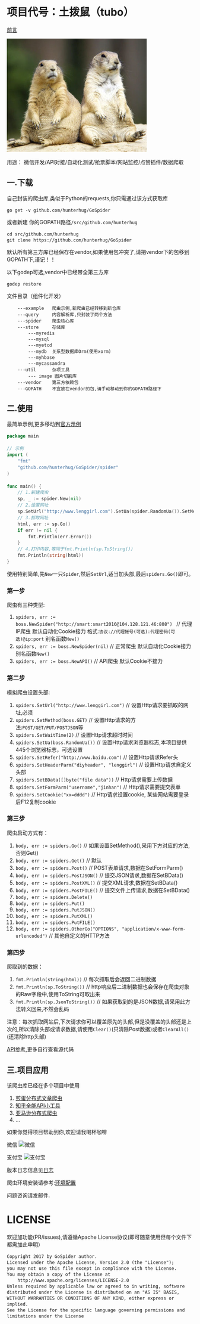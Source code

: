 # 项目代号：土拨鼠（tubo）

[前言](doc/pre.md)

![土拨](tubo.png)

用途： 微信开发/API对接/自动化测试/抢票脚本/网站监控/点赞插件/数据爬取

## 一.下载

自己封装的爬虫库,类似于Python的requests,你只需通过该方式获取库

```
go get -v github.com/hunterhug/GoSpider
```

或者新建 你的GOPATH路径`/src/github.com/hunterhug`

```
cd src/github.com/hunterhug
git clone https://github.com/hunterhug/GoSpider
```

默认所有第三方库已经保存在vendor,如果使用包冲突了,请把vendor下的包移到GOPATH下,谨记！！


以下godep可选,vendor中已经带全第三方库

```
godep restore
```

文件目录（组件化开发）

```
    ---example   爬虫示例,新爬虫已经转移到新仓库
    ---query     内容解析库,只封装了两个方法
    ---spider    爬虫核心库
    ---store     存储库
        ---myredis 
        ---mysql
        ---myetcd
        ---mydb  关系型数据库Orm(使用xorm)
        ---myhbase
        ---mycassandra
    ---util      杂项工具
        --- image 图片切割库
    ---vendor    第三方依赖包
    ---GOPATH    不宜放在vendor的包,请手动移动到你的GOPATH路径下
```

## 二.使用

最简单示例,更多移动到[官方示例](https://github.com/hunterhug/GoSpiderExample)

```go
package main

// 示例
import (
	"fmt"
	"github.com/hunterhug/GoSpider/spider"
)

func main() {
	// 1.新建爬虫
	sp, _ := spider.New(nil)
	// 2.设置网址
	sp.SetUrl("http://www.lenggirl.com").SetUa(spider.RandomUa()).SetMethod(spider.PUT) // 我的网站不允许PUT请改为GET
	// 3.抓取网址
	html, err := sp.Go()
	if err != nil {
		fmt.Println(err.Error())
	}
	// 4.打印内容,等同于fmt.Println(sp.ToString())
	fmt.Println(string(html))
}
```

使用特别简单,先`New`一只`Spider`,然后`SetUrl`,适当加头部,最后`spiders.Go()`即可。

### 第一步

爬虫有三种类型:

1. `spiders, err := boss.NewSpider("http://smart:smart2016@104.128.121.46:808") ` // 代理IP爬虫 默认自动化Cookie接力 格式:`协议://代理帐号(可选):代理密码(可选)@ip:port` 别名函数`New()`
2. `spiders, err := boss.NewSpider(nil)`  // 正常爬虫 默认自动化Cookie接力 别名函数`New()`
3. `spiders, err := boss.NewAPI()` // API爬虫 默认Cookie不接力

### 第二步

模拟爬虫设置头部:

1. `spiders.SetUrl("http://www.lenggirl.com")`  // 设置Http请求要抓取的网址,必须
2. `spiders.SetMethod(boss.GET)`  // 设置Http请求的方法:`POST/GET/PUT/POSTJSON`等
3. `spiders.SetWaitTime(2)` // 设置Http请求超时时间
4. `spiders.SetUa(boss.RandomUa())`                // 设置Http请求浏览器标志,本项目提供445个浏览器标志，可选设置
5. `spiders.SetRefer("http://www.baidu.com")`       // 设置Http请求Refer头
6. `spiders.SetHeaderParm("diyheader", "lenggirl")` // 设置Http请求自定义头部
7. `spiders.SetBData([]byte("file data"))` // Http请求需要上传数据
8. `spiders.SetFormParm("username","jinhan")` // Http请求需要提交表单
9. `spiders.SetCookie("xx=dddd")` // Http请求设置cookie, 某些网站需要登录后F12复制cookie

### 第三步

爬虫启动方式有：
1. `body, err := spiders.Go()` // 如果设置SetMethod(),采用下方对应的方法,否则Get()
2. `body, err := spiders.Get()` // 默认
3. `body, err := spiders.Post()` // POST表单请求,数据在SetFormParm()
4. `body, err := spiders.PostJSON()` // 提交JSON请求,数据在SetBData()
5. `body, err := spiders.PostXML()` // 提交XML请求,数据在SetBData()
6. `body, err := spiders.PostFILE()` // 提交文件上传请求,数据在SetBData()
7. `body, err := spiders.Delete()` 
8. `body, err := spiders.Put()`
9. `body, err := spiders.PutJSON()` 
10. `body, err := spiders.PutXML()`
11. `body, err := spiders.PutFILE()`
12. `body, err := spiders.OtherGo("OPTIONS", "application/x-www-form-urlencoded")` // 其他自定义的HTTP方法

### 第四步

爬取到的数据：

1. `fmt.Println(string(html))` // 每次抓取后会返回二进制数据
2. `fmt.Println(sp.ToString())` // http响应后二进制数据也会保存在爬虫对象的Raw字段中,使用ToString可取出来
3. `fmt.Println(sp.JsonToString())` // 如果获取到的是JSON数据,请采用此方法转义回来,不然会乱码

注意：每次抓取网站后,下次请求你可以覆盖原先的头部,但是没覆盖的头部还是上次的,所以清除头部或请求数据,请使用`Clear()`(只清除Post数据)或者`ClearAll()`(还清除http头部)

[API参考](doc/api.md),更多自行查看源代码

## 三.项目应用

该爬虫库已经在多个项目中使用

1. [煎蛋分布式文章爬虫](https://github.com/hunterhug/jiandan)
2. [知乎全能API小工具](https://github.com/hunterhug/zhihuxx)
3. [亚马逊分布式爬虫](https://github.com/hunterhug/AmazonBigSpider)
4. ...

如果你觉得项目帮助到你,欢迎请我喝杯咖啡

微信
![微信](https://raw.githubusercontent.com/hunterhug/hunterhug.github.io/master/static/jpg/wei.png)

支付宝
![支付宝](https://raw.githubusercontent.com/hunterhug/hunterhug.github.io/master/static/jpg/ali.png)

版本日志信息见[日志](doc/log.md)

爬虫环境安装请参考:[环境配置](http://www.lenggirl.com/tool/gospider-env.html)

问题咨询请发邮件.

# LICENSE

欢迎加功能(PR/issues),请遵循Apache License协议(即可随意使用但每个文件下都需加此申明）

```
Copyright 2017 by GoSpider author.
Licensed under the Apache License, Version 2.0 (the "License");
you may not use this file except in compliance with the License.
You may obtain a copy of the License at
    http://www.apache.org/licenses/LICENSE-2.0
Unless required by applicable law or agreed to in writing, software
distributed under the License is distributed on an "AS IS" BASIS,
WITHOUT WARRANTIES OR CONDITIONS OF ANY KIND, either express or implied.
See the License for the specific language governing permissions and
limitations under the License
```
